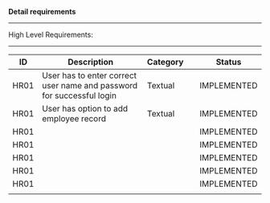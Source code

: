 **Detail requirements**
_ _ _ _ _ _ _ _ _ _ 
High Level Requirements:
_ _ _ _ _ _ _ _ _ _ 
| ID  | Description  | Category  |   | Status  |
|---|---|---|---|---|
| HR01  |User has to enter correct user name and password for successful login   | Textual  |   | IMPLEMENTED  |
| HR01  | User has option to add employee record  | Textual  |   |IMPLEMENTED   |
| HR01 |   |   |   | IMPLEMENTED  |
| HR01  |   |   |   |IMPLEMENTED   |
| HR01  |   |   |   |IMPLEMENTED   |
| HR01  |   |   |   |IMPLEMENTED   |
| HR01  |   |   |   | IMPLEMENTED  |
|   |   |   |   |   |



